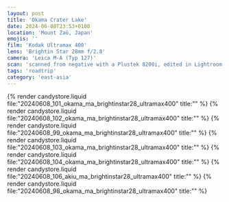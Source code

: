 ```yaml
---
layout: post
title: 'Okama Crater Lake'
date: 2024-06-08T23:53+0100
location: 'Mount Zaō, Japan'
emojis: ''
film: 'Kodak Ultramax 400'
lens: 'Brightin Star 28mm f/2.8'
camera: 'Leica M-A (Typ 127)'
scan: 'scanned from negative with a Plustek 8200i, edited in Lightroom'
tags: 'roadtrip'
category: 'east-asia'
---
```


{% render candystore.liquid file:"20240608_101_okama_ma_brightinstar28_ultramax400" title:"" %}
{% render candystore.liquid file:"20240608_102_okama_ma_brightinstar28_ultramax400" title:"" %}
{% render candystore.liquid file:"20240608_99_okama_ma_brightinstar28_ultramax400" title:"" %}
{% render candystore.liquid file:"20240608_103_okama_ma_brightinstar28_ultramax400" title:"" %}
{% render candystore.liquid file:"20240608_104_okama_ma_brightinstar28_ultramax400" title:"" %}
{% render candystore.liquid file:"20240608_106_akiu_ma_brightinstar28_ultramax400" title:"" %}
{% render candystore.liquid file:"20240608_98_okama_ma_brightinstar28_ultramax400" title:"" %}